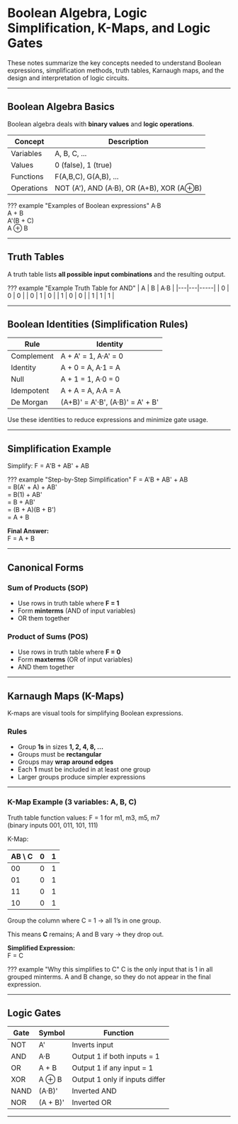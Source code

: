 # Boolean Algebra, Logic Simplification, K-Maps, and Logic Gates

These notes summarize the key concepts needed to understand Boolean expressions, simplification methods, truth tables, Karnaugh maps, and the design and interpretation of logic circuits.

---

## Boolean Algebra Basics

Boolean algebra deals with **binary values** and **logic operations**.

| Concept    | Description                              |
| ---------- | ---------------------------------------- |
| Variables  | A, B, C, ...                             |
| Values     | 0 (false), 1 (true)                      |
| Functions  | F(A,B,C), G(A,B), ...                    |
| Operations | NOT (A'), AND (A·B), OR (A+B), XOR (A⊕B) |

??? example "Examples of Boolean expressions"
    A·B  
    A + B  
    A'(B + C)  
    A ⊕ B

---

## Truth Tables

A truth table lists **all possible input combinations** and the resulting output.

??? example "Example Truth Table for AND"
    | A | B | A·B |
    |---|---|-----|
    | 0 | 0 | 0 |
    | 0 | 1 | 0 |
    | 1 | 0 | 0 |
    | 1 | 1 | 1 |

---

## Boolean Identities (Simplification Rules)

| Rule       | Identity                         |
| ---------- | -------------------------------- |
| Complement | A + A' = 1, A·A' = 0             |
| Identity   | A + 0 = A, A·1 = A               |
| Null       | A + 1 = 1, A·0 = 0               |
| Idempotent | A + A = A, A·A = A               |
| De Morgan  | (A+B)' = A'·B', (A·B)' = A' + B' |

Use these identities to reduce expressions and minimize gate usage.

---

## Simplification Example

Simplify:
F = A'B + AB' + AB

??? example "Step-by-Step Simplification"
    F = A'B + AB' + AB  
     = B(A' + A) + AB'  
     = B(1) + AB'  
     = B + AB'  
     = (B + A)(B + B')  
     = A + B
    
**Final Answer:**  
F = A + B

---

## Canonical Forms

### Sum of Products (SOP)

- Use rows in truth table where **F = 1**
- Form **minterms** (AND of input variables)
- OR them together

### Product of Sums (POS)

- Use rows in truth table where **F = 0**
- Form **maxterms** (OR of input variables)
- AND them together

---

## Karnaugh Maps (K-Maps)

K-maps are visual tools for simplifying Boolean expressions.

### Rules

- Group **1s** in sizes **1, 2, 4, 8, ...**
- Groups must be **rectangular**
- Groups may **wrap around edges**
- Each **1** must be included in at least one group
- Larger groups produce simpler expressions

---

### K-Map Example (3 variables: A, B, C)

Truth table function values:
F = 1 for m1, m3, m5, m7  
(binary inputs 001, 011, 101, 111)

K-Map:

| AB \ C | 0   | 1   |
| ------ | --- | --- |
| 00     | 0   | 1   |
| 01     | 0   | 1   |
| 11     | 0   | 1   |
| 10     | 0   | 1   |

Group the column where C = 1 → all 1’s in one group.

This means **C** remains; A and B vary → they drop out.

**Simplified Expression:**  
F = C

??? example "Why this simplifies to C"
    C is the only input that is 1 in all grouped minterms.
    A and B change, so they do not appear in the final expression.

---

## Logic Gates

| Gate | Symbol   | Function                       |
| ---- | -------- | ------------------------------ |
| NOT  | A'       | Inverts input                  |
| AND  | A·B      | Output 1 if both inputs = 1    |
| OR   | A + B    | Output 1 if any input = 1      |
| XOR  | A ⊕ B    | Output 1 only if inputs differ |
| NAND | (A·B)'   | Inverted AND                   |
| NOR  | (A + B)' | Inverted OR                    |

---
